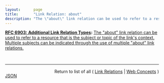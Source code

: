 ```yaml
---
layout:      page
title:       "Link Relation: about"
description: "The \"about\" link relation can be used to refer to a resource that is the subject or topic of the link's context. Multiple subjects can be indicated through the use of multiple \"about\" link relations."
---
```


**[RFC 6903: Additional Link Relation Types](/specs/IETF/RFC/6903 "This specification defines a number of additional link relation types that can be used for a range of purposes in a variety of applications types."):** [The "about" link relation can be used to refer to a resource that is the subject or topic of the link's context. Multiple subjects can be indicated through the use of multiple "about" link relations.](http://tools.ietf.org/html/rfc6903#section-2 "Read documentation for Link Relation &#34;about&#34;")

<br/>
<hr/>

<p style="float : left"><a href="about.json" title="JSON representing this particular Web Concept">JSON</a></p>
<p style="text-align: right">Return to list of all ( <a href="../link-relations">Link Relations</a> | <a href="../">Web Concepts</a> )</p>
